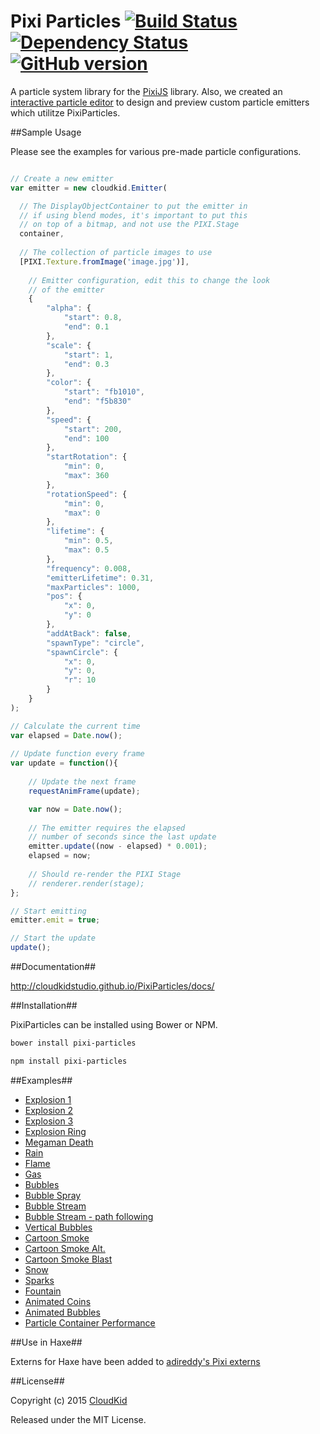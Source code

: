 Pixi Particles [![Build Status](https://travis-ci.org/CloudKidStudio/PixiParticles.svg)](https://travis-ci.org/CloudKidStudio/PixiParticles) [![Dependency Status](https://david-dm.org/CloudKidStudio/PixiParticles.svg?style=flat)](https://david-dm.org/CloudKidStudio/PixiParticles) [![GitHub version](https://badge.fury.io/gh/CloudKidStudio%2FPixiParticles.svg)](https://github.com/CloudKidStudio/PixiParticles/releases/latest)
=================

A particle system library for the [PixiJS](https://github.com/GoodBoyDigital/pixi.js) library. Also, we created an [interactive particle editor](http://cloudkidstudio.github.io/PixiParticlesEditor/) to design and preview custom particle emitters which utilitze PixiParticles. 

##Sample Usage

Please see the examples for various pre-made particle configurations.

```js

// Create a new emitter
var emitter = new cloudkid.Emitter(

  // The DisplayObjectContainer to put the emitter in
  // if using blend modes, it's important to put this
  // on top of a bitmap, and not use the PIXI.Stage
  container,
  
  // The collection of particle images to use
  [PIXI.Texture.fromImage('image.jpg')],
  
	// Emitter configuration, edit this to change the look
	// of the emitter
	{
		"alpha": {
			"start": 0.8,
			"end": 0.1
		},
		"scale": {
			"start": 1,
			"end": 0.3
		},
		"color": {
			"start": "fb1010",
			"end": "f5b830"
		},
		"speed": {
			"start": 200,
			"end": 100
		},
		"startRotation": {
			"min": 0,
			"max": 360
		},
		"rotationSpeed": {
			"min": 0,
			"max": 0
		},
		"lifetime": {
			"min": 0.5,
			"max": 0.5
		},
		"frequency": 0.008,
		"emitterLifetime": 0.31,
		"maxParticles": 1000,
		"pos": {
			"x": 0,
			"y": 0
		},
		"addAtBack": false,
		"spawnType": "circle",
		"spawnCircle": {
			"x": 0,
			"y": 0,
			"r": 10
		}
	}
);

// Calculate the current time
var elapsed = Date.now();
		
// Update function every frame
var update = function(){
			
	// Update the next frame
	requestAnimFrame(update);

	var now = Date.now();
	
	// The emitter requires the elapsed
	// number of seconds since the last update
	emitter.update((now - elapsed) * 0.001);
	elapsed = now;
	
	// Should re-render the PIXI Stage
	// renderer.render(stage);
};

// Start emitting
emitter.emit = true;

// Start the update
update();

```

##Documentation##

http://cloudkidstudio.github.io/PixiParticles/docs/

##Installation##

PixiParticles can be installed using Bower or NPM.

```bash
bower install pixi-particles
```

```bash
npm install pixi-particles
```

##Examples##

* [Explosion 1](https://cloudkidstudio.github.io/PixiParticles/examples/explosion.html)
* [Explosion 2](https://cloudkidstudio.github.io/PixiParticles/examples/explosion2.html)
* [Explosion 3](https://cloudkidstudio.github.io/PixiParticles/examples/explosion3.html)
* [Explosion Ring](https://cloudkidstudio.github.io/PixiParticles/examples/explosionRing.html)
* [Megaman Death](https://cloudkidstudio.github.io/PixiParticles/examples/megamanDeath.html)
* [Rain](https://cloudkidstudio.github.io/PixiParticles/examples/rain.html)
* [Flame](https://cloudkidstudio.github.io/PixiParticles/examples/flame.html)
* [Gas](https://cloudkidstudio.github.io/PixiParticles/examples/gas.html)
* [Bubbles](https://cloudkidstudio.github.io/PixiParticles/examples/bubbles.html)
* [Bubble Spray](https://cloudkidstudio.github.io/PixiParticles/examples/bubbleSpray.html)
* [Bubble Stream](https://cloudkidstudio.github.io/PixiParticles/examples/bubbleStream.html)
* [Bubble Stream - path following](https://cloudkidstudio.github.io/PixiParticles/examples/bubbleStreamPath.html)
* [Vertical Bubbles](https://cloudkidstudio.github.io/PixiParticles/examples/bubblesVertical.html)
* [Cartoon Smoke](https://cloudkidstudio.github.io/PixiParticles/examples/cartoonSmoke.html)
* [Cartoon Smoke Alt.](https://cloudkidstudio.github.io/PixiParticles/examples/cartoonSmoke2.html)
* [Cartoon Smoke Blast](https://cloudkidstudio.github.io/PixiParticles/examples/cartoonSmokeBlast.html)
* [Snow](https://cloudkidstudio.github.io/PixiParticles/examples/snow.html)
* [Sparks](https://cloudkidstudio.github.io/PixiParticles/examples/sparks.html)
* [Fountain](https://cloudkidstudio.github.io/PixiParticles/examples/fountain.html)
* [Animated Coins](https://cloudkidstudio.github.io/PixiParticles/examples/coins.html)
* [Animated Bubbles](https://cloudkidstudio.github.io/PixiParticles/examples/animatedBubbles.html)
* [Particle Container Performance](https://cloudkidstudio.github.io/PixiParticles/examples/particleContainerPerformance.html)

##Use in Haxe##

Externs for Haxe have been added to [adireddy's Pixi externs](https://github.com/adireddy/haxe-pixi)

##License##

Copyright (c) 2015 [CloudKid](http://github.com/cloudkidstudio)

Released under the MIT License.
